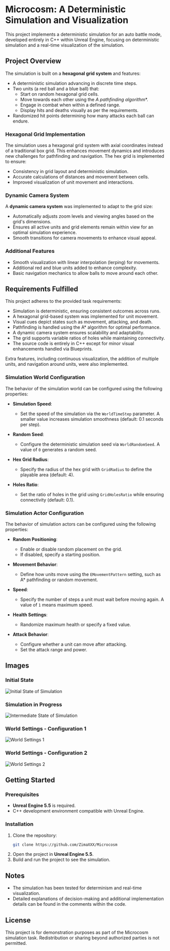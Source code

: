 # Microcosm: A Deterministic Simulation and Visualization

This project implements a deterministic simulation for an auto battle mode, developed entirely in C++ within Unreal Engine, focusing on deterministic simulation and a real-time visualization of the simulation.

## Project Overview

The simulation is built on a **hexagonal grid system** and features:
- A deterministic simulation advancing in discrete time steps.
- Two units (a red ball and a blue ball) that:
  - Start on random hexagonal grid cells.
  - Move towards each other using the **A* pathfinding algorithm**.
  - Engage in combat when within a defined range.
  - Display hits and deaths visually as per the requirements.
- Randomized hit points determining how many attacks each ball can endure.

### Hexagonal Grid Implementation

The simulation uses a hexagonal grid system with axial coordinates instead of a traditional box grid. This enhances movement dynamics and introduces new challenges for pathfinding and navigation. The hex grid is implemented to ensure:
- Consistency in grid layout and deterministic simulation.
- Accurate calculations of distances and movement between cells.
- Improved visualization of unit movement and interactions.

### Dynamic Camera System

A **dynamic camera system** was implemented to adapt to the grid size:
- Automatically adjusts zoom levels and viewing angles based on the grid's dimensions.
- Ensures all active units and grid elements remain within view for an optimal simulation experience.
- Smooth transitions for camera movements to enhance visual appeal.

### Additional Features
- Smooth visualization with linear interpolation (lerping) for movements.
- Additional red and blue units added to enhance complexity.
- Basic navigation mechanics to allow balls to move around each other.

## Requirements Fulfilled

This project adheres to the provided task requirements:
- Simulation is deterministic, ensuring consistent outcomes across runs.
- A hexagonal grid-based system was implemented for unit movement.
- Visual cues depict states such as movement, attacking, and death.
- Pathfinding is handled using the A* algorithm for optimal performance.
- A dynamic camera system ensures scalability and adaptability.
- The grid supports variable ratios of holes while maintaining connectivity.
- The source code is entirely in C++ except for minor visual enhancements handled via Blueprints.

Extra features, including continuous visualization, the addition of multiple units, and navigation around units, were also implemented.

### Simulation World Configuration

The behavior of the simulation world can be configured using the following properties:

- **Simulation Speed**:
  - Set the speed of the simulation via the `WorldTimeStep` parameter. A smaller value increases simulation smoothness (default: 0.1 seconds per step).

- **Random Seed**:
  - Configure the deterministic simulation seed via `WorldRandomSeed`. A value of `0` generates a random seed.

- **Hex Grid Radius**:
  - Specify the radius of the hex grid with `GridRadius` to define the playable area (default: 4).

- **Holes Ratio**:
  - Set the ratio of holes in the grid using `GridHolesRatio` while ensuring connectivity (default: 0.1).

### Simulation Actor Configuration

The behavior of simulation actors can be configured using the following properties:

- **Random Positioning**:
  - Enable or disable random placement on the grid.
  - If disabled, specify a starting position.

- **Movement Behavior**:
  - Define how units move using the `EMovementPattern` setting, such as A* pathfinding or random movement.

- **Speed**:
  - Specify the number of steps a unit must wait before moving again. A value of `1` means maximum speed.

- **Health Settings**:
  - Randomize maximum health or specify a fixed value.

- **Attack Behavior**:
  - Configure whether a unit can move after attacking.
  - Set the attack range and power.

## Images

### Initial State
![Initial State of Simulation](Images/Image1.PNG)

### Simulation in Progress
![Intermediate State of Simulation](Images/Image2.PNG)

### World Settings - Configuration 1
![World Settings 1](Images/Image3.PNG)

### World Settings - Configuration 2
![World Settings 2](Images/Image4.PNG)

## Getting Started

### Prerequisites
- **Unreal Engine 5.5** is required.
- C++ development environment compatible with Unreal Engine.

### Installation
1. Clone the repository:
   ```bash
   git clone https://github.com/ZimaXXX/Microcosm
   ```
2. Open the project in **Unreal Engine 5.5**.
3. Build and run the project to see the simulation.

## Notes

- The simulation has been tested for determinism and real-time visualization.
- Detailed explanations of decision-making and additional implementation details can be found in the comments within the code.

## License
This project is for demonstration purposes as part of the Microcosm simulation task. Redistribution or sharing beyond authorized parties is not permitted.
